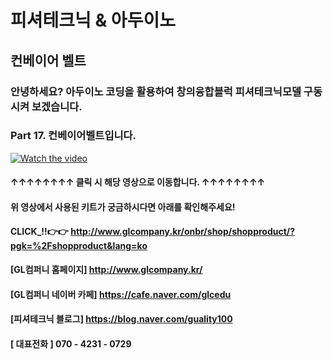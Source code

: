 # 피셔테크닉 & 아두이노
## 컨베이어 벨트
### 안녕하세요?  아두이노 코딩을 활용하여 창의융합블럭 피셔테크닉모델 구동시켜 보겠습니다.  

### Part 17. 컨베이어벨트입니다.

[![Watch the video](https://img.youtube.com/vi/RzV064n8hdE/0.jpg)](https://www.youtube.com/watch?v=RzV064n8hdE)
#### ↑↑↑↑↑↑↑↑ 클릭 시 해당 영상으로 이동합니다. ↑↑↑↑↑↑↑↑
#### 위 영상에서 사용된 키트가 궁금하시다면 아래를 확인해주세요!
#### CLICK_!!👉👉 http://www.glcompany.kr/onbr/shop/shopproduct/?pgk=%2Fshopproduct&lang=ko
#### [GL컴퍼니 홈페이지] http://www.glcompany.kr/
#### [GL컴퍼니 네이버 카페] https://cafe.naver.com/glcedu  
#### [피셔테크닉 블로그] https://blog.naver.com/guality100 
#### [ 대표전화 ]  070 - 4231 - 0729